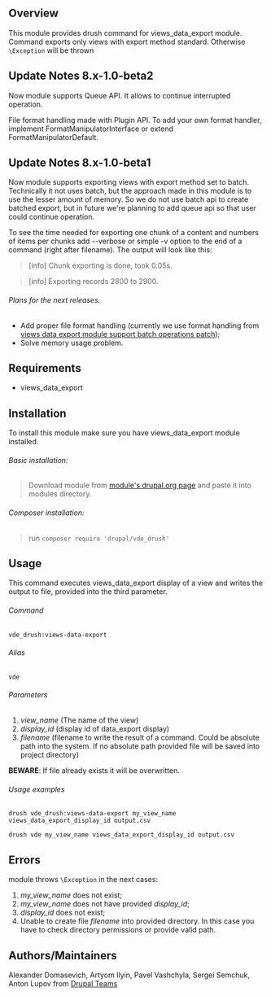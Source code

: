 Overview
--------------------------------------------------------------------------------

This module provides drush command for views_data_export module.
Command exports only views with export method standard. Otherwise `\Exception` will be thrown

Update Notes 8.x-1.0-beta2
--------------------------------------------------------------------------------
Now module supports Queue API. It allows to continue interrupted operation.

File format handling made with Plugin API. To add your own format handler, implement FormatManipulatorInterface or extend FormatManipulatorDefault.

Update Notes 8.x-1.0-beta1
--------------------------------------------------------------------------------
Now module supports exporting views with export method set to batch. Technically it not uses batch, but the approach made in this module is to use the lesser amount of memory. So we do not use batch api to create batched export, but in future we're planning to add queue api so that user could continue operation.

To see the time needed for exporting one chunk of a content and numbers of items per chunks add --verbose or simple -v option to the end of a command (right after filename). The output will look like this:

> [info] Chunk exporting is done, took 0.05s.

> [info] Exporting records 2800 to 2900.


###### Plans for the next releases.
 - Add proper file format handling (currently we use format handling from [views data export module support batch operations patch](https://www.drupal.org/project/views_data_export/issues/2789531));
 - Solve memory usage problem.

Requirements
--------------------------------------------------------------------------------

* views_data_export

Installation
--------------------------------------------------------------------------------

To install this module make sure you have views_data_export module installed.

###### Basic installation:
> Download module from [module's drupal.org page](https://www.drupal.org/project/vde_drush) and paste it into modules directory.
###### Composer installation:
> run `composer require 'drupal/vde_drush'`

Usage
--------------------------------------------------------------------------------

This command executes views_data_export display of a view and writes the output to file, provided into the third
 parameter.

###### Command

`vde_drush:views-data-export`

###### Alias
`vde`

###### Parameters
1. *view_name* (The name of the view)
2. *display_id* (display id of data_export display)
3. *filename* (filename to write the result of a command. Could be absolute path into the system. If no absolute path
 provided file will be saved into project directory)

**BEWARE**: If file already exists it will be overwritten.

###### Usage examples
`drush vde_drush:views-data-export my_view_name views_data_export_display_id output.csv`

`drush vde my_view_name views_data_export_display_id output.csv`

Errors
--------------------------------------------------------------------------------

module throws `\Exception` in the next cases:
1. *my_view_name* does not exist;
2. *my_view_name* does not have provided *display_id*;
3. *display_id* does not exist;
4. Unable to create file *filename* into provided directory. In this case you have to check directory permissions or
 provide valid path.

Authors/Maintainers
--------------------------------------------------------------------------------
Alexander Domasevich, Artyom Ilyin, Pavel Vashchyla, Sergei Semchuk, Anton Lupov from [Drupal Teams](http://drupalteams.com)